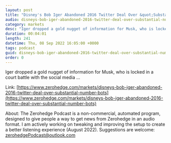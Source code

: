 ```yaml
---
layout: post
title: "Disney's Bob Iger Abandoned 2016 Twitter Deal Over &quot;Substantial&quot; Number Of Bots "
audio: disneys-bob-iger-abandoned-2016-twitter-deal-over-substantial-number-bots-0
category: markets
desc: "Iger dropped a gold nugget of information for Musk, who is locked in a court battle with the social media ..."
duration: 00:04:01
length: 241
datetime: Thu, 08 Sep 2022 16:05:00 +0000
tags: podcast
guid: disneys-bob-iger-abandoned-2016-twitter-deal-over-substantial-number-bots-0
order: 0
---
```

Iger dropped a gold nugget of information for Musk, who is locked in a court battle with the social media ...

Link: [https://www.zerohedge.com/markets/disneys-bob-iger-abandoned-2016-twitter-deal-over-substantial-number-bots](https://www.zerohedge.com/markets/disneys-bob-iger-abandoned-2016-twitter-deal-over-substantial-number-bots)

About: The Zerohedge Podcast is a non-commercial, automated program, designed to give people a way to get news from Zerohedge in an audio format.  I am actively working on tweaking and improving the setup to create a better listening experience (August 2022).  Suggestions are welcome: [zerohedgePodcast@outlook.com](mailto:zerohedgePodcast@outlook.com)
